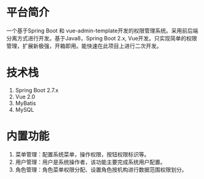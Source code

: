 # 平台简介

一个基于Spring Boot 和 vue-admin-template开发的权限管理系统。采用前后端分离方式进行开发。基于Java8，Spring Boot 2.x, Vue开发。只实现简单的权限管理，扩展新极强，开箱即用。能快速在此项目上进行二次开发。

#  技术栈

1. Spring Boot 2.7.x
2. Vue 2.0
3. MyBatis
4. MySQL

# 内置功能

1. 菜单管理：配置系统菜单，操作权限，按钮权限标识等。
2. 用户管理：用户是系统操作者，该功能主要完成系统用户配置。
3. 角色管理：角色菜单权限分配、设置角色按机构进行数据范围权限划分。



